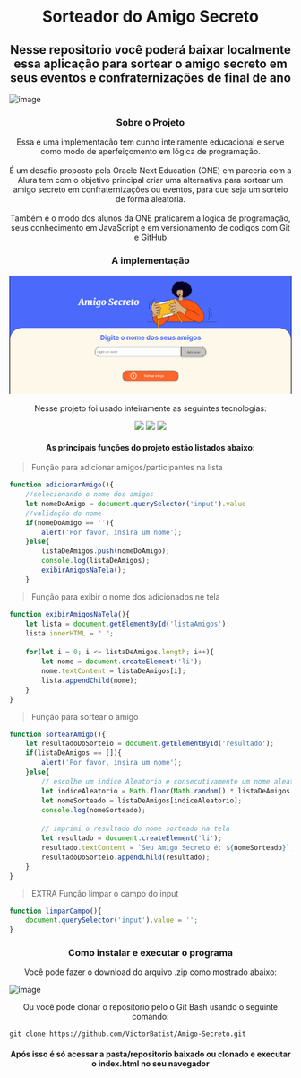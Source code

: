 <h1 align='center'> Sorteador do Amigo Secreto</h1>

<h2 align='center'>Nesse repositorio você poderá baixar localmente essa aplicação para sortear o amigo secreto em seus eventos e confraternizações de final de ano</h2>

![image](https://github.com/user-attachments/assets/fe6eec4f-7fb2-48f2-847a-16f519c0921f)

<h3 align='center'>Sobre o Projeto</h3>
<p align='center'>Essa é uma implementação tem cunho inteiramente educacional e serve como modo de aperfeiçomento em lógica de programação. 
<br><br>É um desafio proposto pela Oracle Next Education (ONE) em parceria com a Alura tem com o objetivo principal criar uma alternativa para sortear um amigo secreto em confraternizações ou eventos, para que seja um sorteio de forma aleatoria.<br><br>Também é o modo dos alunos da ONE praticarem a logica de programação, seus conhecimento em JavaScript e em versionamento de codigos com Git e GitHub</p>

<h3 align='center'>A implementação</h3>


![gif animado](assets/videos/amigo-secreto.gif)


<div align="center" style="display: inline_blocks">
<p>Nesse projeto foi usado inteiramente as seguintes tecnologias:</p>
  
<img height="50px" src="https://cdn.jsdelivr.net/gh/devicons/devicon/icons/html5/html5-original.svg" />
<img height="50px" src="https://cdn.jsdelivr.net/gh/devicons/devicon/icons/css3/css3-original.svg" />
<img height="50px" src="https://cdn.jsdelivr.net/gh/devicons/devicon@latest/icons/javascript/javascript-original.svg" />        
</div>

<h4 align='center'>As principais funções do projeto estão listados abaixo:</h4>


>Função para adicionar amigos/participantes na lista
~~~JavaScript
function adicionarAmigo(){
    //selecionando o nome dos amigos 
    let nomeDoAmigo = document.querySelector('input').value
    //validação do nome 
    if(nomeDoAmigo == ''){
        alert('Por favor, insira um nome');
    }else{
        listaDeAmigos.push(nomeDoAmigo);
        console.log(listaDeAmigos);
        exibirAmigosNaTela();
    }
~~~
>Função para exibir o nome dos adicionados ne tela
~~~JavaScript
function exibirAmigosNaTela(){ 
    let lista = document.getElementById('listaAmigos'); 
    lista.innerHTML = " ";
        
    for(let i = 0; i <= listaDeAmigos.length; i++){
        let nome = document.createElement('li');
        nome.textContent = listaDeAmigos[i];
        lista.appendChild(nome);
    }
}
~~~
>Função para sortear o amigo
~~~JavaScript
function sortearAmigo(){
    let resultadoDoSorteio = document.getElementById('resultado');
    if(listaDeAmigos == []){
        alert('Por favor, insira um nome');
    }else{
        // escolhe um indice Aleatorio e consecutivamente um nome aleatorio no Array 
        let indiceAleatorio = Math.floor(Math.random() * listaDeAmigos.length);
        let nomeSorteado = listaDeAmigos[indiceAleatorio];
        console.log(nomeSorteado);

        // imprimi o resultado do nome sorteado na tela
        let resultado = document.createElement('li');
        resultado.textContent = `Seu Amigo Secreto é: ${nomeSorteado}`;
        resultadoDoSorteio.appendChild(resultado);
    }
}
~~~
>EXTRA
>Função limpar o campo do input
~~~JavaScript
function limparCampo(){
    document.querySelector('input').value = '';
}
~~~~

<h3 align='center'>Como instalar e executar o programa</h3>
<p align='center'>Você pode fazer o download do arquivo .zip como mostrado abaixo:</p>

![image](https://github.com/user-attachments/assets/dddce9df-04ac-4122-b6ee-90ca1996e16c)

<p align='center'>Ou você pode clonar o repositorio pelo o Git Bash usando o seguinte comando:</p>

~~~git
git clone https://github.com/VictorBatist/Amigo-Secreto.git
~~~

<h4 align='center'> Após isso é só acessar a pasta/repositorio baixado ou clonado e executar o index.html no seu navegador</h4>


